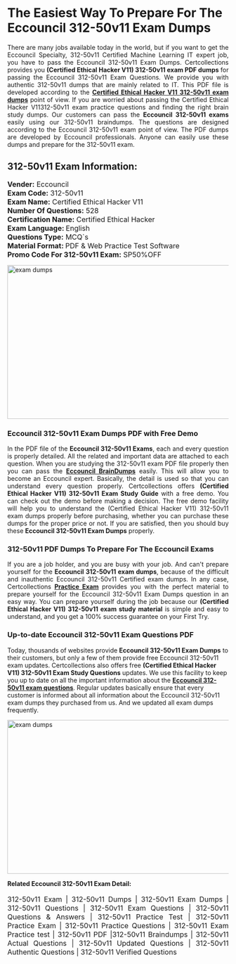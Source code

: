 <h1>The Easiest Way To Prepare For The Eccouncil 312-50v11 Exam Dumps</h1> <p style="text-align:justify">There are many jobs available today in the world, but if you want to get the Eccouncil Specialty, 312-50v11 Certified Machine Learning IT expert job, you have to pass the Eccouncil 312-50v11 Exam Dumps. Certcollections provides you <strong>(Certified Ethical Hacker V11) 312-50v11 exam PDF dumps</strong> for passing the Eccouncil 312-50v11 Exam Questions. We provide you with authentic 312-50v11 dumps that are mainly related to IT. This PDF file is developed according to the <a href="https://www.certsofficial.com/eccouncil/312-50v11-questions"><strong>Certified Ethical Hacker V11 312-50v11 exam dumps</strong></a> point of view. If you are worried about passing the Certified Ethical Hacker V11312-50v11 exam practice questions and finding the right brain study dumps. Our customers can pass the <strong>Eccouncil 312-50v11 exams </strong>easily using our 312-50v11 braindumps. The questions are designed according to the Eccouncil 312-50v11 exam point of view. The PDF dumps are developed by Eccouncil professionals. Anyone can easily use these dumps and prepare for the 312-50v11 exam.</p> <h2><strong>312-50v11 Exam Information:</strong></h2> <p><span style="font-size:16px"><strong>Vender:</strong> Eccouncil<br /> <strong>Exam Code:</strong> 312-50v11<br /> <strong>Exam Name:</strong> Certified Ethical Hacker V11<br /> <strong>Number Of Questions:</strong> 528<br /> <strong>Certification Name:</strong> Certified Ethical Hacker<br /> <strong>Exam Language: </strong>English<br /> <strong>Questions Type:</strong> MCQ`s<br /> <strong>Material Format: </strong>PDF & Web Practice Test Software<br /> <strong>Promo Code For 312-50v11 Exam:</strong> SP50%OFF</span></p> <p><a href="https://www.certsofficial.com/eccouncil/312-50v11-questions" rel="no-follow"><img alt="exam dumps" src="https://www.certcollections.com/uploads/content/certsofficial.jpg" style="height:350px; width:750px" /></a></p> <h3><strong>Eccouncil 312-50v11 Exam Dumps PDF with Free Demo</strong></h3> <p style="text-align:justify">In the PDF file of the <strong>Eccouncil 312-50v11 Exams</strong>, each and every question is properly detailed. All the related and important data are attached to each question. When you are studying the 312-50v11 exam PDF file properly then you can pass the <a href="https://www.certsofficial.com/eccouncil-dumps"><strong>Eccouncil BrainDumps</strong></a> easily. This will allow you to become an Eccouncil expert. Basically, the detail is used so that you can understand every question properly. Certcollections offers <strong>(Certified Ethical Hacker V11) 312-50v11 Exam Study Guide</strong> with a free demo. You can check out the demo before making a decision. The free demo facility will help you to understand the (Certified Ethical Hacker V11) 312-50v11 exam dumps properly before purchasing, whether you can purchase these dumps for the proper price or not. If you are satisfied, then you should buy these <strong>Eccouncil 312-50v11 Exam Dumps</strong> properly.</p> <h3><strong>312-50v11 PDF Dumps To Prepare For The Eccouncil Exams</strong></h3> <p style="text-align:justify">If you are a job holder, and you are busy with your job. And can't prepare yourself for the <strong>Eccouncil 312-50v11 exam dumps</strong>, because of the difficult and inauthentic Eccouncil 312-50v11 Certified exam dumps. In any case, Certcollections <strong><a href="https://www.certsofficial.com/">Practice Exam</a></strong> provides you with the perfect material to prepare yourself for the Eccouncil 312-50v11 Exam Dumps question in an easy way. You can prepare yourself during the job because our <strong>(Certified Ethical Hacker V11) 312-50v11 exam study material</strong> is simple and easy to understand, and you get a 100% success guarantee on your First Try.</p> <h3><strong>Up-to-date Eccouncil 312-50v11 Exam Questions PDF</strong></h3> <p>Today, thousands of websites provide <strong>Eccouncil 312-50v11 Exam Dumps</strong> to their customers, but only a few of them provide free Eccouncil 312-50v11 exam updates. Certcollections also offers free <strong>(Certified Ethical Hacker V11) 312-50v11 Exam Study Questions</strong> updates. We use this facility to keep you up to date on all the important information about the <a href="https://www.certsofficial.com/eccouncil/312-50v11-questions"><strong>Eccouncil 312-50v11 exam questions</strong></a>. Regular updates basically ensure that every customer is informed about all information about the Eccouncil 312-50v11 exam dumps they purchased from us. And we updated all exam dumps frequently.</p> <p><a href="https://www.certsofficial.com/eccouncil/312-50v11-questions"><img alt="exam dumps " src="https://www.certcollections.com/uploads/content/certsofficial2.jpg" style="height:350px; width:750px" /></a></p> <p style="text-align:justify"><span style="font-size:14px"><strong>Related Eccouncil 312-50v11 Exam Detail:</strong></span><br /> <br /> <span style="font-size:16px">312-50v11 Exam | 312-50v11 Dumps | 312-50v11 Exam Dumps | 312-50v11 Questions | 312-50v11 Exam Questions | 312-50v11 Questions & Answers | 312-50v11 Practice Test | 312-50v11 Practice Exam | 312-50v11 Practice Questions | 312-50v11 Exam Practice test | 312-50v11 PDF |312-50v11 Braindumps | 312-50v11 Actual Questions | 312-50v11 Updated Questions | 312-50v11 Authentic Questions | 312-50v11 Verified Questions</span></p>
